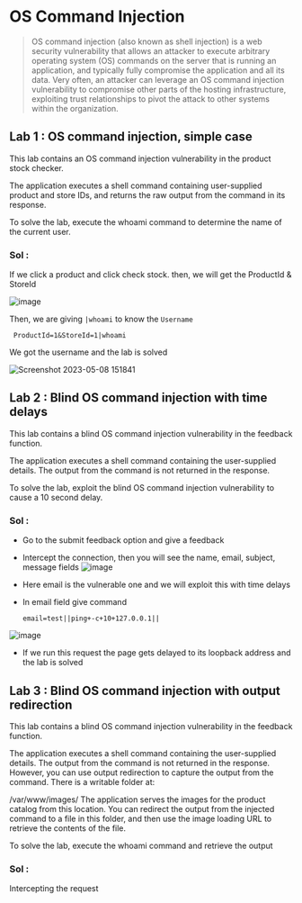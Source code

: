 # OS Command Injection
> OS command injection (also known as shell injection) is a web security vulnerability that allows an attacker to execute arbitrary operating system (OS) commands on the server that is running an application, and typically fully compromise the application and all its data. Very often, an attacker can leverage an OS command injection vulnerability to compromise other parts of the hosting infrastructure, exploiting trust relationships to pivot the attack to other systems within the organization.

## Lab 1 : OS command injection, simple case

This lab contains an OS command injection vulnerability in the product stock checker.

The application executes a shell command containing user-supplied product and store IDs, and returns the raw output from the command in its response.

To solve the lab, execute the whoami command to determine the name of the current user.

### Sol :

If we click a product and click check stock. then, we will get the ProductId & StoreId

![image](https://user-images.githubusercontent.com/33444140/236799000-1d2eeac3-d715-48e9-ae44-6bfa91b84c9f.png)

Then, we are giving `|whoami` to know the `Username` 
    
     ProductId=1&StoreId=1|whoami

We got the username and the lab is solved

 ![Screenshot 2023-05-08 151841](https://user-images.githubusercontent.com/33444140/236875721-9bf7a4ac-7f9a-4939-a6b7-e63e5292c5dc.png)
 
## Lab 2 : Blind OS command injection with time delays

This lab contains a blind OS command injection vulnerability in the feedback function.

The application executes a shell command containing the user-supplied details. The output from the command is not returned in the response.

To solve the lab, exploit the blind OS command injection vulnerability to cause a 10 second delay.
    
### Sol :

* Go to the submit feedback option and give a feedback
* Intercept the connection, then you will see the name, email, subject, message fields
![image](https://user-images.githubusercontent.com/33444140/236868717-e1624987-d07c-4e0e-82d2-54f00405a510.png)

* Here email is the vulnerable one and we will exploit this with time delays
* In email field give command

      email=test||ping+-c+10+127.0.0.1||
      
![image](https://user-images.githubusercontent.com/33444140/236869514-9ddd8a6a-b1cf-459f-8acd-cf2a56154081.png)

* If we run this request the page gets delayed to its loopback address and the lab is solved

## Lab 3 : Blind OS command injection with output redirection

This lab contains a blind OS command injection vulnerability in the feedback function.

The application executes a shell command containing the user-supplied details. The output from the command is not returned in the response. However, you can use output redirection to capture the output from the command. There is a writable folder at:

/var/www/images/
The application serves the images for the product catalog from this location. You can redirect the output from the injected command to a file in this folder, and then use the image loading URL to retrieve the contents of the file.

To solve the lab, execute the whoami command and retrieve the output

### Sol :

Intercepting the request 
